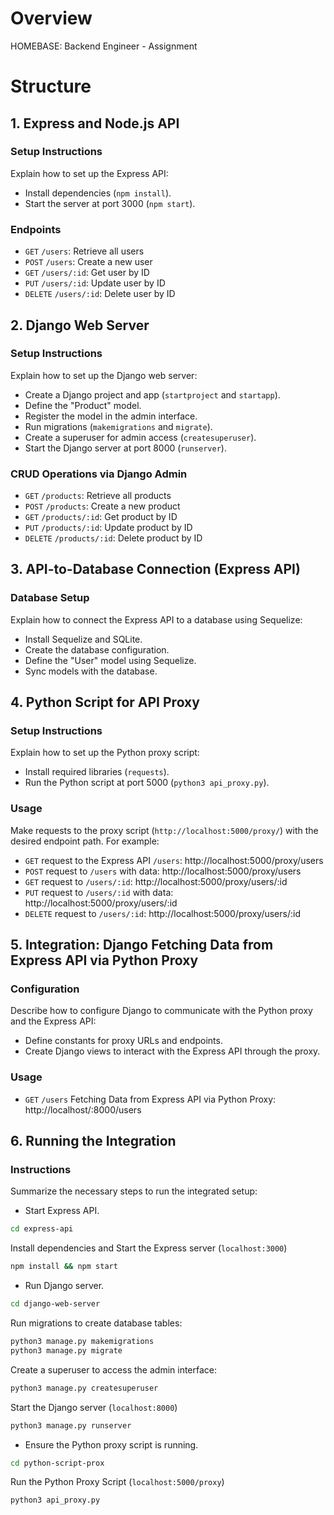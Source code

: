 # Overview

HOMEBASE: Backend Engineer - Assignment

# Structure

## 1. Express and Node.js API

### Setup Instructions

Explain how to set up the Express API:

- Install dependencies (`npm install`).
- Start the server at port 3000 (`npm start`).

### Endpoints

- `GET` `/users`: Retrieve all users
- `POST` `/users`: Create a new user
- `GET` `/users/:id`: Get user by ID
- `PUT` `/users/:id`: Update user by ID
- `DELETE` `/users/:id`: Delete user by ID

## 2. Django Web Server

### Setup Instructions

Explain how to set up the Django web server:

- Create a Django project and app (`startproject` and `startapp`).
- Define the "Product" model.
- Register the model in the admin interface.
- Run migrations (`makemigrations` and `migrate`).
- Create a superuser for admin access (`createsuperuser`).
- Start the Django server at port 8000 (`runserver`).

### CRUD Operations via Django Admin

- `GET` `/products`: Retrieve all products
- `POST` `/products`: Create a new product
- `GET` `/products/:id`: Get product by ID
- `PUT` `/products/:id`: Update product by ID
- `DELETE` `/products/:id`: Delete product by ID

## 3. API-to-Database Connection (Express API)

### Database Setup

Explain how to connect the Express API to a database using Sequelize:

- Install Sequelize and SQLite.
- Create the database configuration.
- Define the "User" model using Sequelize.
- Sync models with the database.

## 4. Python Script for API Proxy

### Setup Instructions

Explain how to set up the Python proxy script:

- Install required libraries (`requests`).
- Run the Python script at port 5000 (`python3 api_proxy.py`).

### Usage

Make requests to the proxy script (`http://localhost:5000/proxy/`) with the desired endpoint path. For example:

- `GET` request to the Express API `/users`: http://localhost:5000/proxy/users
- `POST` request to `/users` with data: http://localhost:5000/proxy/users
- `GET` request to `/users/:id`: http://localhost:5000/proxy/users/:id
- `PUT` request to `/users/:id` with data: http://localhost:5000/proxy/users/:id
- `DELETE` request to `/users/:id`: http://localhost:5000/proxy/users/:id

## 5. Integration: Django Fetching Data from Express API via Python Proxy

### Configuration

Describe how to configure Django to communicate with the Python proxy and the Express API:

- Define constants for proxy URLs and endpoints.
- Create Django views to interact with the Express API through the proxy.

### Usage

- `GET` `/users` Fetching Data from Express API via Python Proxy: http://localhost/:8000/users

## 6. Running the Integration

### Instructions

Summarize the necessary steps to run the integrated setup:

- Start Express API.

```bash
cd express-api
```

Install dependencies and Start the Express server (`localhost:3000`)

```bash
npm install && npm start
```

- Run Django server.

```bash
cd django-web-server
```

Run migrations to create database tables:

```bash
python3 manage.py makemigrations
python3 manage.py migrate
```

Create a superuser to access the admin interface:

```bash
python3 manage.py createsuperuser
```

Start the Django server (`localhost:8000`)

```bash
python3 manage.py runserver
```

- Ensure the Python proxy script is running.

```bash
cd python-script-prox
```

Run the Python Proxy Script (`localhost:5000/proxy`)

```bash
python3 api_proxy.py
```
